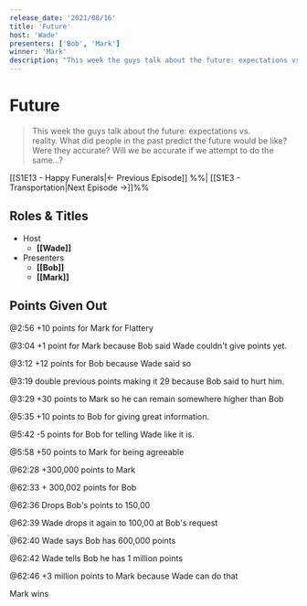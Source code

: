 ```yaml
---
release_date: '2021/08/16'
title: 'Future'
host: 'Wade'
presenters: ['Bob', 'Mark']
winner: 'Mark'
description: "This week the guys talk about the future: expectations vs. reality. What did people in the past predict the future would be like? Were they accurate? Will we be accurate if we attempt to do the same…?"
---
```


# Future

> This week the guys talk about the future: expectations vs. reality. What did people in the past predict the future would be like? Were they accurate? Will we be accurate if we attempt to do the same…?

[[S1E13 - Happy Funerals|← Previous Episode]] %%| [[S1E3 - Transportation|Next Episode →]]%%

## Roles & Titles

- Host
  - **[[Wade]]**
- Presenters
  - **[[Bob]]**
  - **[[Mark]]**

## Points Given Out

@2:56 +10 points for Mark for Flattery

@3:04 +1 point for Mark because Bob said Wade couldn't give points yet.

@3:12 +12 points for Bob because Wade said so

@3:19 double previous points making it 29 because Bob said to hurt him.

@3:29 +30 points to Mark so he can remain somewhere higher than Bob

@5:35 +10 points to Bob for giving great information.

@5:42 -5 points for Bob for telling Wade like it is.

@5:58 +50 points to Mark for being agreeable

@62:28 +300,000 points to Mark

@62:33 + 300,002 points for Bob

@62:36 Drops Bob's points to 150,00

@62:39 Wade drops it again to 100,00 at Bob's request

@62:40 Wade says Bob has 600,000 points

@62:42 Wade tells Bob he has 1 million points

@62:46 +3 million points to Mark because Wade can do that

Mark wins